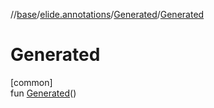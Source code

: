 //[base](../../../index.md)/[elide.annotations](../index.md)/[Generated](index.md)/[Generated](-generated.md)

# Generated

[common]\
fun [Generated](-generated.md)()
